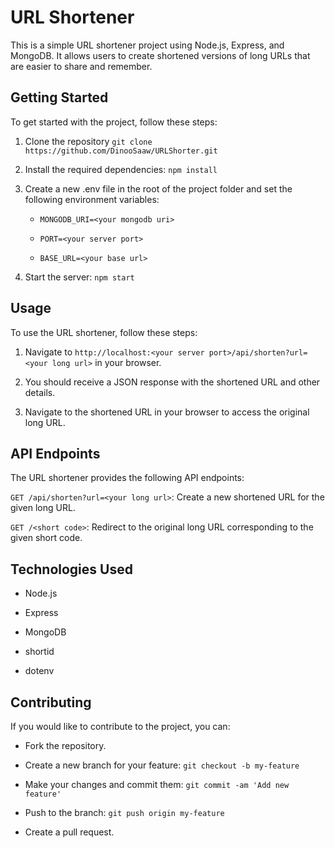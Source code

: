 
  

# URL Shortener

  

This is a simple URL shortener project using Node.js, Express, and MongoDB. It allows users to create shortened versions of long URLs that are easier to share and remember.

  

## Getting Started

  

To get started with the project, follow these steps:

  

1. Clone the repository `git clone https://github.com/DinooSaaw/URLShorter.git`

  

2. Install the required dependencies: `npm install`

  

3. Create a new .env file in the root of the project folder and set the following environment variables:

  

	-  `MONGODB_URI=<your mongodb uri>`

	-  `PORT=<your server port>`

	-  `BASE_URL=<your base url>`

  

4. Start the server: `npm start`

  

## Usage

  

To use the URL shortener, follow these steps:

  

1. Navigate to `http://localhost:<your server port>/api/shorten?url=<your long url>` in your browser.

2. You should receive a JSON response with the shortened URL and other details.

3. Navigate to the shortened URL in your browser to access the original long URL.

  

## API Endpoints

  

The URL shortener provides the following API endpoints:

  

`GET /api/shorten?url=<your long url>`: Create a new shortened URL for the given long URL.

  

`GET /<short code>`: Redirect to the original long URL corresponding to the given short code.

  

## Technologies Used

  

- Node.js

- Express

- MongoDB

- shortid

- dotenv

  

## Contributing

  

If you would like to contribute to the project, you can:

  

- Fork the repository.

- Create a new branch for your feature: `git checkout -b my-feature`

- Make your changes and commit them: `git commit -am 'Add new feature'`

- Push to the branch: `git push origin my-feature`

- Create a pull request.